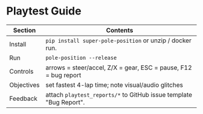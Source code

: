 # Playtest Guide

| Section | Contents |
| ------- | -------- |
| Install | `pip install super-pole-position` or unzip / docker run. |
| Run | `pole-position --release` |
| Controls | arrows = steer/accel, Z/X = gear, ESC = pause, F12 = bug report |
| Objectives | set fastest 4-lap time; note visual/audio glitches |
| Feedback | attach `playtest_reports/*` to GitHub issue template "Bug Report". |

